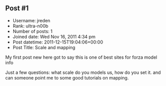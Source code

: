 ## Post #1
- Username: jreden
- Rank: ultra-n00b
- Number of posts: 1
- Joined date: Wed Nov 16, 2011 4:34 pm
- Post datetime: 2011-12-15T19:04:06+00:00
- Post Title: Scale and mapping

My first post new here got to say this is one of best sites for forza model info  

Just a few questions:  what scale do you models us, how do you set it. and can someone point me to some good tutorials on mapping.
